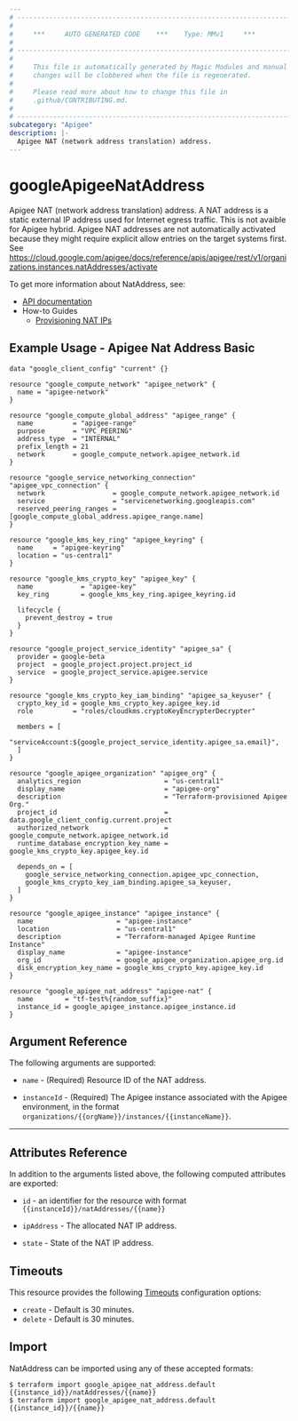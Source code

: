 ```yaml
---
# ----------------------------------------------------------------------------
#
#     ***     AUTO GENERATED CODE    ***    Type: MMv1     ***
#
# ----------------------------------------------------------------------------
#
#     This file is automatically generated by Magic Modules and manual
#     changes will be clobbered when the file is regenerated.
#
#     Please read more about how to change this file in
#     .github/CONTRIBUTING.md.
#
# ----------------------------------------------------------------------------
subcategory: "Apigee"
description: |-
  Apigee NAT (network address translation) address.
---
```


# googleApigeeNatAddress

Apigee NAT (network address translation) address. A NAT address is a static external IP address used for Internet egress traffic. This is not avaible for Apigee hybrid.
Apigee NAT addresses are not automatically activated because they might require explicit allow entries on the target systems first. See https://cloud.google.com/apigee/docs/reference/apis/apigee/rest/v1/organizations.instances.natAddresses/activate

To get more information about NatAddress, see:

* [API documentation](https://cloud.google.com/apigee/docs/reference/apis/apigee/rest/v1/organizations.instances.natAddresses)
* How-to Guides
  * [Provisioning NAT IPs](https://cloud.google.com/apigee/docs/api-platform/security/nat-provisioning)

## Example Usage - Apigee Nat Address Basic

```hcl
data "google_client_config" "current" {}

resource "google_compute_network" "apigee_network" {
  name = "apigee-network"
}

resource "google_compute_global_address" "apigee_range" {
  name          = "apigee-range"
  purpose       = "VPC_PEERING"
  address_type  = "INTERNAL"
  prefix_length = 21
  network       = google_compute_network.apigee_network.id
}

resource "google_service_networking_connection" "apigee_vpc_connection" {
  network                 = google_compute_network.apigee_network.id
  service                 = "servicenetworking.googleapis.com"
  reserved_peering_ranges = [google_compute_global_address.apigee_range.name]
}

resource "google_kms_key_ring" "apigee_keyring" {
  name     = "apigee-keyring"
  location = "us-central1"
}

resource "google_kms_crypto_key" "apigee_key" {
  name            = "apigee-key"
  key_ring        = google_kms_key_ring.apigee_keyring.id

  lifecycle {
    prevent_destroy = true
  }
}

resource "google_project_service_identity" "apigee_sa" {
  provider = google-beta
  project  = google_project.project.project_id
  service  = google_project_service.apigee.service
}

resource "google_kms_crypto_key_iam_binding" "apigee_sa_keyuser" {
  crypto_key_id = google_kms_crypto_key.apigee_key.id
  role          = "roles/cloudkms.cryptoKeyEncrypterDecrypter"

  members = [
    "serviceAccount:${google_project_service_identity.apigee_sa.email}",
  ]
}

resource "google_apigee_organization" "apigee_org" {
  analytics_region                     = "us-central1"
  display_name                         = "apigee-org"
  description                          = "Terraform-provisioned Apigee Org."
  project_id                           = data.google_client_config.current.project
  authorized_network                   = google_compute_network.apigee_network.id
  runtime_database_encryption_key_name = google_kms_crypto_key.apigee_key.id

  depends_on = [
    google_service_networking_connection.apigee_vpc_connection,
    google_kms_crypto_key_iam_binding.apigee_sa_keyuser,
  ]
}

resource "google_apigee_instance" "apigee_instance" {
  name                     = "apigee-instance"
  location                 = "us-central1"
  description              = "Terraform-managed Apigee Runtime Instance"
  display_name             = "apigee-instance"
  org_id                   = google_apigee_organization.apigee_org.id
  disk_encryption_key_name = google_kms_crypto_key.apigee_key.id
}

resource "google_apigee_nat_address" "apigee-nat" {
  name        = "tf-test%{random_suffix}"
  instance_id = google_apigee_instance.apigee_instance.id
}
```

## Argument Reference

The following arguments are supported:

*   `name` -
    (Required)
    Resource ID of the NAT address.

*   `instanceId` -
    (Required)
    The Apigee instance associated with the Apigee environment,
    in the format `organizations/{{orgName}}/instances/{{instanceName}}`.

***

## Attributes Reference

In addition to the arguments listed above, the following computed attributes are exported:

*   `id` - an identifier for the resource with format `{{instanceId}}/natAddresses/{{name}}`

*   `ipAddress` -
    The allocated NAT IP address.

*   `state` -
    State of the NAT IP address.

## Timeouts

This resource provides the following
[Timeouts](https://developer.hashicorp.com/terraform/plugin/sdkv2/resources/retries-and-customizable-timeouts) configuration options:

* `create` - Default is 30 minutes.
* `delete` - Default is 30 minutes.

## Import

NatAddress can be imported using any of these accepted formats:

```console
$ terraform import google_apigee_nat_address.default {{instance_id}}/natAddresses/{{name}}
$ terraform import google_apigee_nat_address.default {{instance_id}}/{{name}}
```

